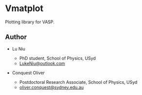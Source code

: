 # Vmatplot

Plotting library for VASP.

## Author

* Lu Niu
  * PhD student, School of Physics, USyd
  * LukeNiu@outlook.com

* Conquest Oliver
  * Postdoctoral Research Associate, School of Physics, USyd
  * oliver.conquest@sydney.edu.au  
